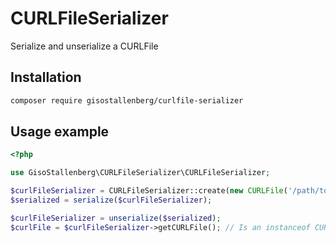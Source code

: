 # CURLFileSerializer

Serialize and unserialize a CURLFile

## Installation
```bash
composer require gisostallenberg/curlfile-serializer
```

## Usage example
```php
<?php

use GisoStallenberg\CURLFileSerializer\CURLFileSerializer;

$curlFileSerializer = CURLFileSerializer::create(new CURLFile('/path/to/file.txt'));
$serialized = serialize($curlFileSerializer);

$curlFileSerializer = unserialize($serialized);
$curlFile = $curlFileSerializer->getCURLFile(); // Is an instanceof CURLFile
```